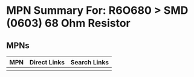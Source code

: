 



# MPN Summary For: R6O680 > SMD (0603) 68 Ohm Resistor

## MPNs
  

|MPN|Direct Links|Search Links|
| :--- | :--- | :--- |
||||
